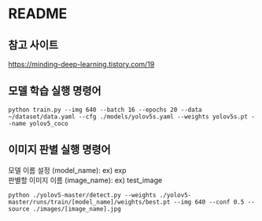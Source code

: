 # README

## 참고 사이트
https://minding-deep-learning.tistory.com/19


## 모델 학습 실행 명령어
    python train.py --img 640 --batch 16 --epochs 20 --data ~/dataset/data.yaml --cfg ./models/yolov5s.yaml --weights yolov5s.pt --name yolov5_coco

## 이미지 판별 실행 명령어
모델 이름 설정 (model_name): ex) exp   
판별할 이미지 이름 (image_name): ex) test_image

    python ./yolov5-master/detect.py --weights ./yolov5-master/runs/train/[model_name]/weights/best.pt --img 640 --conf 0.5 --source ./images/[image_name].jpg